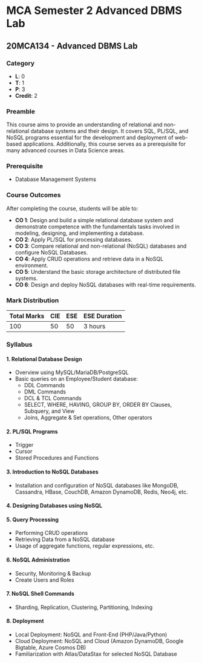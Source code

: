 # MCA Semester 2 Advanced DBMS Lab

## 20MCA134 - Advanced DBMS Lab

### Category
- **L**: 0
- **T**: 1
- **P**: 3
- **Credit**: 2

### Preamble
This course aims to provide an understanding of relational and non-relational database systems and their design. It covers SQL, PL/SQL, and NoSQL programs essential for the development and deployment of web-based applications. Additionally, this course serves as a prerequisite for many advanced courses in Data Science areas.

### Prerequisite
- Database Management Systems

### Course Outcomes
After completing the course, students will be able to:
- **CO 1**: Design and build a simple relational database system and demonstrate competence with the fundamentals tasks involved in modeling, designing, and implementing a database.
- **CO 2**: Apply PL/SQL for processing databases.
- **CO 3**: Compare relational and non-relational (NoSQL) databases and configure NoSQL Databases.
- **CO 4**: Apply CRUD operations and retrieve data in a NoSQL environment.
- **CO 5**: Understand the basic storage architecture of distributed file systems.
- **CO 6**: Design and deploy NoSQL databases with real-time requirements.

### Mark Distribution
| Total Marks | CIE | ESE | ESE Duration |
|-------------|-----|-----|--------------|
| 100         | 50  | 50  | 3 hours      |

### Syllabus

#### 1. Relational Database Design
- Overview using MySQL/MariaDB/PostgreSQL
- Basic queries on an Employee/Student database:
  - DDL Commands
  - DML Commands
  - DCL & TCL Commands
  - SELECT, WHERE, HAVING, GROUP BY, ORDER BY Clauses, Subquery, and View
  - Joins, Aggregate & Set operations, Other operators

#### 2. PL/SQL Programs
- Trigger
- Cursor
- Stored Procedures and Functions

#### 3. Introduction to NoSQL Databases
- Installation and configuration of NoSQL databases like MongoDB, Cassandra, HBase, CouchDB, Amazon DynamoDB, Redis, Neo4j, etc.

#### 4. Designing Databases using NoSQL

#### 5. Query Processing
- Performing CRUD operations
- Retrieving Data from a NoSQL database
- Usage of aggregate functions, regular expressions, etc.

#### 6. NoSQL Administration
- Security, Monitoring & Backup
- Create Users and Roles

#### 7. NoSQL Shell Commands
- Sharding, Replication, Clustering, Partitioning, Indexing

#### 8. Deployment
- Local Deployment: NoSQL and Front-End (PHP/Java/Python)
- Cloud Deployment: NoSQL and Cloud (Amazon DynamoDB, Google Bigtable, Azure Cosmos DB)
- Familiarization with Atlas/DataStax for selected NoSQL Database

